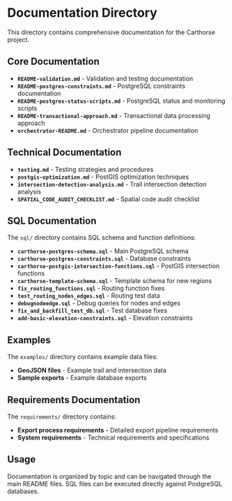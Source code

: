 # Documentation Directory

This directory contains comprehensive documentation for the Carthorse project.

## Core Documentation

- **`README-validation.md`** - Validation and testing documentation
- **`README-postgres-constraints.md`** - PostgreSQL constraints documentation
- **`README-postgres-status-scripts.md`** - PostgreSQL status and monitoring scripts
- **`README-transactional-approach.md`** - Transactional data processing approach
- **`orchestrator-README.md`** - Orchestrator pipeline documentation

## Technical Documentation

- **`testing.md`** - Testing strategies and procedures
- **`postgis-optimization.md`** - PostGIS optimization techniques
- **`intersection-detection-analysis.md`** - Trail intersection detection analysis
- **`SPATIAL_CODE_AUDIT_CHECKLIST.md`** - Spatial code audit checklist

## SQL Documentation

The `sql/` directory contains SQL schema and function definitions:

- **`carthorse-postgres-schema.sql`** - Main PostgreSQL schema
- **`carthorse-postgres-constraints.sql`** - Database constraints
- **`carthorse-postgis-intersection-functions.sql`** - PostGIS intersection functions
- **`carthorse-template-schema.sql`** - Template schema for new regions
- **`fix_routing_functions.sql`** - Routing function fixes
- **`test_routing_nodes_edges.sql`** - Routing test data
- **`debugnodeedge.sql`** - Debug queries for nodes and edges
- **`fix_and_backfill_test_db.sql`** - Test database fixes
- **`add-basic-elevation-constraints.sql`** - Elevation constraints

## Examples

The `examples/` directory contains example data files:

- **GeoJSON files** - Example trail and intersection data
- **Sample exports** - Example database exports

## Requirements Documentation

The `requirements/` directory contains:

- **Export process requirements** - Detailed export pipeline requirements
- **System requirements** - Technical requirements and specifications

## Usage

Documentation is organized by topic and can be navigated through the main README files. SQL files can be executed directly against PostgreSQL databases. 